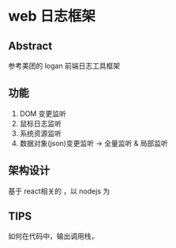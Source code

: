 # web 日志框架

## Abstract

参考美团的 logan 前端日志工具框架

## 功能

1. DOM 变更监听
2. 鼠标日志监听
3. 系统资源监听
4. 数据对象(json)变更监听 -> 全量监听 & 局部监听

## 架构设计

基于 react相关的 ，以 nodejs 为

## TIPS

如何在代码中，输出调用栈，
